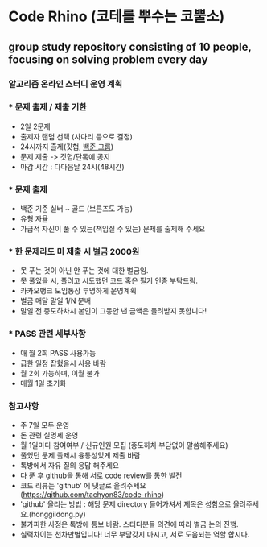 # Code Rhino (코테를 뿌수는 코뿔소)
## group study repository consisting of 10 people, focusing on solving problem every day

### 알고리즘 온라인 스터디 운영 계획

### * 문제 출제 / 제출 기한
 - 2일 2문제
 - 출제자 랜덤 선택 (사다리 등으로 결정)
 - 24시까지 출제(깃헙, [백준 그룹](https://www.acmicpc.net/group/8968))
 - 문제 제출 -> 깃헙/단톡에 공지
 - 마감 시간 : 다다음날 24시(48시간)

### * 문제 출제
 - 백준 기준 실버 ~ 골드 (브론즈도 가능)
 - 유형 자율
 - 가급적 자신이 풀 수 있는(책임질 수 있는) 문제를 출제해 주세요

### * 한 문제라도 미 제출 시 벌금 2000원
 - 못 푸는 것이 아닌 안 푸는 것에 대한 벌금임.
 - 못 풀었을 시, 풀려고 시도했던 코드 혹은 필기 인증 부탁드림.
 - 카카오뱅크 모임통장 투명하게 운영계획
 - 벌금 매달 말일 1/N 분배
 - 말일 전 중도하차시 본인이 그동안 낸 금액은 돌려받지 못합니다!

### * PASS 관련 세부사항
 - 매 월 2회 PASS 사용가능
 - 급한 일정 잡혔을시 사용 바람
 - 월 2회 가능하며, 이월 불가
 - 매월 1일 초기화

### 참고사항
 - 주 7일 모두 운영
 - 돈 관련 실명제 운영
 - 월 1일마다 참여여부 / 신규인원 모집
   (중도하차 부담없이 말씀해주세요)
 - 풀었던 문제 출제시 융통성있게 제출 바람
 - 톡방에서 자유 질의 응답 해주세요
 - 다 푼 후 github을 통해 서로 code review를 통한 발전
 - 코드 리뷰는 'github' 에 댓글로 올려주세요
   (https://github.com/tachyon83/code-rhino)
 - 'github' 올리는 방법 : 해당 문제 directory 들어가셔서 제목은 성함으로 올려주세요.(honggildong.py)
 - 불가피한 사정은 톡방에 통보 바람. 스터디분들 의견에 따라 벌금 논의 진행.
 - 실력차이는 천차만별입니다! 너무 부담갖지 마시고, 서로 도움되는 역할 합시다.
